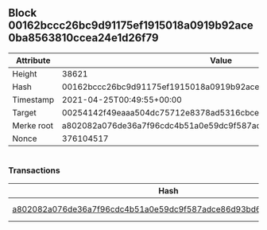 ## Block 00162bccc26bc9d91175ef1915018a0919b92ace0ba8563810ccea24e1d26f79

Attribute | Value
--- | ---
Height | 38621
Hash | 00162bccc26bc9d91175ef1915018a0919b92ace0ba8563810ccea24e1d26f79
Timestamp | 2021-04-25T00:49:55+00:00
Target | 00254142f49eaaa504dc75712e8378ad5316cbcead634704b3734b6271167cc4
Merke root | a802082a076de36a7f96cdc4b51a0e59dc9f587adce86d93bd653541bd40c4f8
Nonce | 376104517

```

```

### Transactions

Hash | Amount
--- | ---
[a802082a076de36a7f96cdc4b51a0e59dc9f587adce86d93bd653541bd40c4f8](a802082a076de36a7f96cdc4b51a0e59dc9f587adce86d93bd653541bd40c4f8.md) | 10.00000000 SKEPTI 
